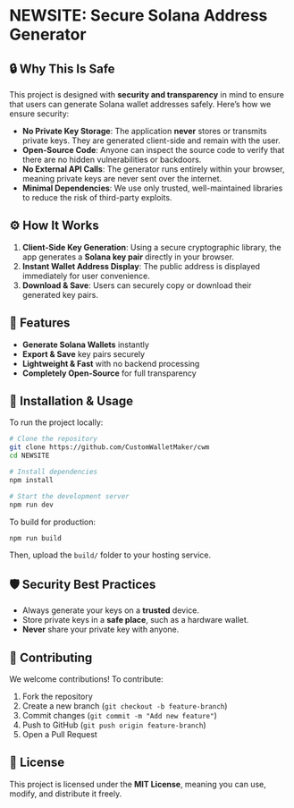 # NEWSITE: Secure Solana Address Generator

## 🔒 Why This Is Safe

This project is designed with **security and transparency** in mind to ensure that users can generate Solana wallet addresses safely. Here’s how we ensure security:

- **No Private Key Storage**: The application **never** stores or transmits private keys. They are generated client-side and remain with the user.
- **Open-Source Code**: Anyone can inspect the source code to verify that there are no hidden vulnerabilities or backdoors.
- **No External API Calls**: The generator runs entirely within your browser, meaning private keys are never sent over the internet.
- **Minimal Dependencies**: We use only trusted, well-maintained libraries to reduce the risk of third-party exploits.

## ⚙️ How It Works

1. **Client-Side Key Generation**: Using a secure cryptographic library, the app generates a **Solana key pair** directly in your browser.
2. **Instant Wallet Address Display**: The public address is displayed immediately for user convenience.
3. **Download & Save**: Users can securely copy or download their generated key pairs.

## 🚀 Features

- **Generate Solana Wallets** instantly
- **Export & Save** key pairs securely
- **Lightweight & Fast** with no backend processing
- **Completely Open-Source** for full transparency

## 🔧 Installation & Usage

To run the project locally:

```sh
# Clone the repository
git clone https://github.com/CustomWalletMaker/cwm
cd NEWSITE

# Install dependencies
npm install

# Start the development server
npm run dev
```

To build for production:

```sh
npm run build
```

Then, upload the `build/` folder to your hosting service.

## 🛡️ Security Best Practices

- Always generate your keys on a **trusted** device.
- Store private keys in a **safe place**, such as a hardware wallet.
- **Never** share your private key with anyone.

## 🤝 Contributing

We welcome contributions! To contribute:

1. Fork the repository
2. Create a new branch (`git checkout -b feature-branch`)
3. Commit changes (`git commit -m "Add new feature"`)
4. Push to GitHub (`git push origin feature-branch`)
5. Open a Pull Request

## 📜 License

This project is licensed under the **MIT License**, meaning you can use, modify, and distribute it freely.

